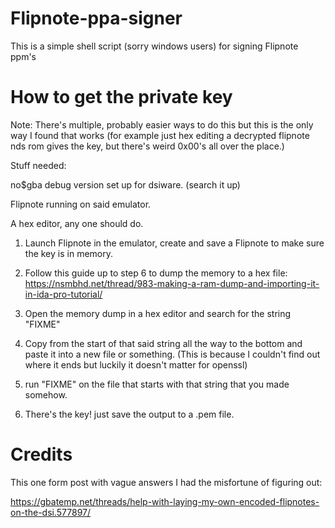# Flipnote-ppa-signer
This is a simple shell script (sorry windows users) for signing Flipnote ppm's

# How to get the private key

Note: There's multiple, probably easier ways to do this but this is the only way I found that works (for example just hex editing a decrypted flipnote nds rom gives the key, but there's weird 0x00's all over the place.)

Stuff needed:

no$gba debug version set up for dsiware. (search it up)

Flipnote running on said emulator.

A hex editor, any one should do. 

1. Launch Flipnote in the emulator, create and save a Flipnote to make sure the key is in memory. 

2. Follow this guide up to step 6 to dump the memory to a hex file: https://nsmbhd.net/thread/983-making-a-ram-dump-and-importing-it-in-ida-pro-tutorial/

3. Open the memory dump in a hex editor and search for the string "FIXME"

4. Copy from the start of that said string all the way to the bottom and paste it into a new file or something. 
(This is because I couldn't find out where it ends but luckily it doesn't matter for openssl)

5. run "FIXME" on the file that starts with that string that you made somehow. 

6. There's the key! just save the output to a .pem file.

# Credits 

This one form post with vague answers I had the misfortune of figuring out:

https://gbatemp.net/threads/help-with-laying-my-own-encoded-flipnotes-on-the-dsi.577897/
